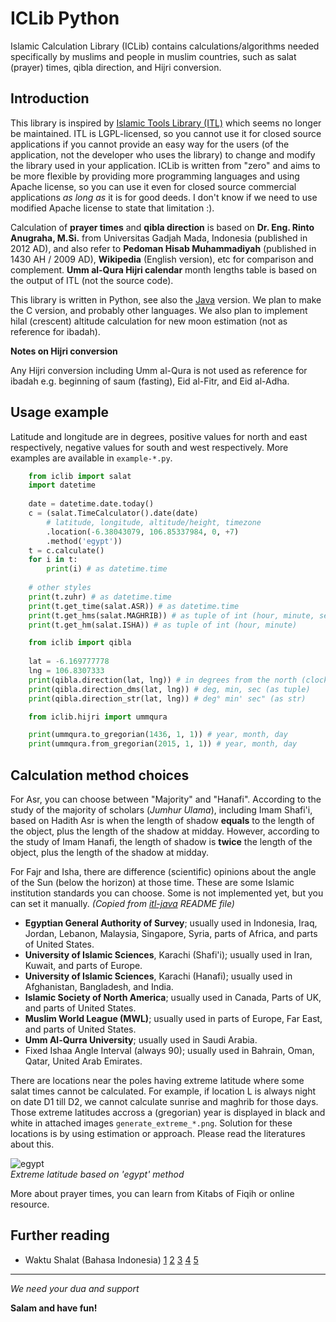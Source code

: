 # ICLib Python
Islamic Calculation Library (ICLib) contains calculations/algorithms needed specifically by muslims and people in muslim countries, such as salat (prayer) times, qibla direction, and Hijri conversion.

## Introduction

This library is inspired by [Islamic Tools Library (ITL)](http://projects.arabeyes.org/project.php?proj=ITL) which seems no longer be maintained. ITL is LGPL-licensed, so you cannot use it for closed source applications if you cannot provide an easy way for the users (of the application, not the developer who uses the library) to change and modify the library used in your application. ICLib is written from "zero" and aims to be more flexible by providing more programming languages and using Apache license, so you can use it even for closed source commercial applications _as long as_ it is for good deeds. I don't know if we need to use modified Apache license to state that limitation :).

Calculation of **prayer times** and **qibla direction** is based on **Dr. Eng. Rinto Anugraha, M.Si.** from Universitas Gadjah Mada, Indonesia (published in 2012 AD), and also refer to **Pedoman Hisab Muhammadiyah** (published in 1430 AH / 2009 AD), **Wikipedia** (English version), etc for comparison and complement. **Umm al-Qura Hijri calendar** month lengths table is based on the output of ITL (not the source code).

This library is written in Python, see also the [Java](https://github.com/fikr4n/iclib-java) version. We plan to make the C version, and probably other languages. We also plan to implement hilal (crescent) altitude calculation for new moon estimation (not as reference for ibadah).

**Notes on Hijri conversion**

Any Hijri conversion including Umm al-Qura is not used as reference for ibadah e.g. beginning of saum (fasting), Eid al-Fitr, and Eid al-Adha.

## Usage example

Latitude and longitude are in degrees, positive values for north and east respectively, negative values for south and west respectively. More examples are available in `example-*.py`.

```python
	from iclib import salat
	import datetime
	
	date = datetime.date.today()
	c = (salat.TimeCalculator().date(date)
		# latitude, longitude, altitude/height, timezone
		.location(-6.38043079, 106.85337984, 0, +7)
		.method('egypt'))
	t = c.calculate()
	for i in t:
		print(i) # as datetime.time
	
	# other styles
	print(t.zuhr) # as datetime.time
	print(t.get_time(salat.ASR)) # as datetime.time
	print(t.get_hms(salat.MAGHRIB)) # as tuple of int (hour, minute, second)
	print(t.get_hm(salat.ISHA)) # as tuple of int (hour, minute)
```

```python
	from iclib import qibla
	
	lat = -6.169777778
	lng = 106.8307333
	print(qibla.direction(lat, lng)) # in degrees from the north (clock-wise)
	print(qibla.direction_dms(lat, lng)) # deg, min, sec (as tuple)
	print(qibla.direction_str(lat, lng)) # deg° min' sec" (as str)
```

```python
	from iclib.hijri import ummqura

	print(ummqura.to_gregorian(1436, 1, 1)) # year, month, day
	print(ummqura.from_gregorian(2015, 1, 1)) # year, month, day
```

## Calculation method choices

For Asr, you can choose between "Majority" and "Hanafi". According to the study of the majority of scholars (_Jumhur Ulama_), including Imam Shafi'i, based on Hadith Asr is when the length of shadow **equals** to the length of the object, plus the length of the shadow at midday. However, according to the study of Imam Hanafi, the length of shadow is **twice** the length of the object, plus the length of the shadow at midday.

For Fajr and Isha, there are difference (scientific) opinions about the angle of the Sun (below the horizon) at those time. These are some Islamic institution standards you can choose. Some is not implemented yet, but you can set it manually. _(Copied from [itl-java](https://github.com/fikr4n/itl-java) README file)_

- **Egyptian General Authority of Survey**; usually used in Indonesia, Iraq, Jordan, Lebanon, Malaysia, Singapore, Syria, parts of Africa, and parts of United States.
- **University of Islamic Sciences**, Karachi (Shafi'i); usually used in Iran, Kuwait, and parts of Europe.
- **University of Islamic Sciences**, Karachi (Hanafi); usually used in Afghanistan, Bangladesh, and India.
- **Islamic Society of North America**; usually used in Canada, Parts of UK, and parts of United States.
- **Muslim World League (MWL)**; usually used in parts of Europe, Far East, and parts of United States.
- **Umm Al-Qurra University**; usually used in Saudi Arabia.
- Fixed Ishaa Angle Interval (always 90); usually used in Bahrain, Oman, Qatar, United Arab Emirates.

There are locations near the poles having extreme latitude where some salat times cannot be calculated. For example, if location L is always night on date D1 till D2, we cannot calculate sunrise and maghrib for those days. Those extreme latitudes accross a (gregorian) year is displayed in black and white in attached images `generate_extreme_*.png`. Solution for these locations is by using estimation or approach. Please read the literatures about this.

![egypt](https://raw.githubusercontent.com/fikr4n/iclib-python/master/generate_extreme_egypt.png)  
_Extreme latitude based on 'egypt' method_

More about prayer times, you can learn from Kitabs of Fiqih or online resource.

## Further reading

- Waktu Shalat (Bahasa Indonesia) [1](http://rumaysho.com/shalat/waktu-shalat-1-shalat-zhuhur-2932.html) [2](http://rumaysho.com/shalat/waktu-shalat-2-shalat-ashar-2936.html) [3](http://rumaysho.com/shalat/waktu-shalat-3-shalat-maghrib-2940.html) [4](http://rumaysho.com/shalat/waktu-shalat-4-shalat-isya-2944.html) [5](http://rumaysho.com/shalat/waktu-shalat-5-shalat-shubuh-2948.html)

---

_We need your dua and support_

**Salam and have fun!**
